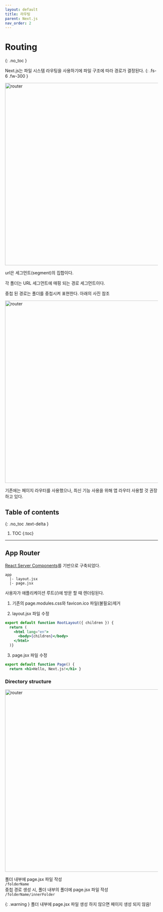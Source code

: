 ```yaml
---
layout: default
title: 라우팅 
parent: Next.js
nav_order: 2
---
```



# Routing
{: .no_toc }

Next.js는 파일 시스템 라우팅을 사용하기에 파일 구조에 따라 경로가 결정된다. 
{: .fs-6 .fw-300 }


<img src="../../../assets/images/router.png" alt="router" aria-label="Router Image" width="600" height="600">

url은 세그먼트(segment)의 집합이다. 

각 폴더는 URL 세그먼트에 매핑 되는 경로 세그먼트이다. 

중첩 된 경로는 폴더를 중첩시켜 표현한다.
아래의 사진 참조 

<img src="../../../assets/images/router2.png" alt="router" aria-label="Router Image" width="600" height="600"> 


기존에는 페이지 라우터를 사용했으나, 최신 기능 사용을 위해 앱 라우터 사용할 것 권장하고 있다. 


## Table of contents
{: .no_toc .text-delta }

1. TOC
{:toc}

---



## App Router 

[React Server Components](http://127.0.0.1:4000/docs/nextjs/#csr%EA%B3%BC-ssr)를 기반으로 구축되었다. 
```
app
  |- layout.jsx
  |- page.jsx
```
사용자가 애플리케이션 루트(/)에 방문 할 때 렌더링된다. 

1. 기존의 page.modules.css와 favicon.ico 파일(불필요)제거 

2. layout.jsx 파일 수정 
```jsx
export default function RootLayout({ children }) {
  return (
    <html lang="en">
      <body>{children}</body>
    </html>
  )}
```

3. page.jsx 파일 수정
```jsx
export default function Page() {
  return <h1>Hello, Next.js!</h1> }
```


### Directory structure

<img src="../../../assets/images/router3.png" alt="router" aria-label="Router Image" width="600" height="600"> 

폴더 내부에 page.jsx 파일 작성 <br/>
`/folderName` <br/>
중첩 경로 생성 시, 폴더 내부의 폴더에 page.jsx 파일 작성 <br/>
`/folderName/innerFolder`

{: .warning }
폴더 내부에 page.jsx 파일 생성 하지 않으면 페이지 생성 되지 않음!

